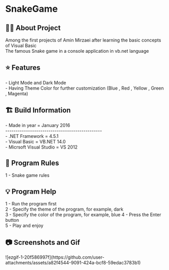 # SnakeGame

<h2> 👨‍💻 About Project</h2>
Among the first projects of Amin Mirzaei after learning the basic concepts of Visual Basic <br />
The famous Snake game in a console application in vb.net language <br />

<h2> ⭐ Features</h2>
- Light Mode and Dark Mode<br />
- Having Theme Color for further customization (Blue , Red , Yellow , Green , Magenta) <br />

<h2> 🏗 Build Information</h2>
- Made in year = January 2016 <br />
----------------------------------------------- <br />
- .NET Framework =  4.5.1 <br />
- Visual Basic = VB.NET 14.0 <br />
- Micrsoft Visual Studio = VS 2012 <br />


<h2> 📜 Program Rules</h2>
1 - Snake game rules <br />

<h2> 💡 Program Help</h2>
1 - Run the program first<br />
2 - Specify the theme of the program, for example, dark <br />
3 - Specify the color of the program, for example, blue
4 - Press the Enter button<br />
5 - Play and enjoy <br />

<h2>📷 Screenshots and Gif</h2>
![ezgif-1-20f586997f](https://github.com/user-attachments/assets/a82f4544-9091-424a-bcf8-59edac3783b1)
